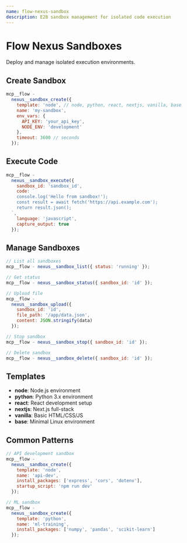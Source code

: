 ```yaml
---
name: flow-nexus-sandbox
description: E2B sandbox management for isolated code execution
---
```


# Flow Nexus Sandboxes

Deploy and manage isolated execution environments.

## Create Sandbox

```javascript
mcp__flow -
  nexus__sandbox_create({
    template: 'node', // node, python, react, nextjs, vanilla, base
    name: 'my-sandbox',
    env_vars: {
      API_KEY: 'your_api_key',
      NODE_ENV: 'development'
    },
    timeout: 3600 // seconds
  });
```

## Execute Code

```javascript
mcp__flow -
  nexus__sandbox_execute({
    sandbox_id: 'sandbox_id',
    code: `
    console.log('Hello from sandbox!');
    const result = await fetch('https://api.example.com');
    return result.json();
  `,
    language: 'javascript',
    capture_output: true
  });
```

## Manage Sandboxes

```javascript
// List all sandboxes
mcp__flow - nexus__sandbox_list({ status: 'running' });

// Get status
mcp__flow - nexus__sandbox_status({ sandbox_id: 'id' });

// Upload file
mcp__flow -
  nexus__sandbox_upload({
    sandbox_id: 'id',
    file_path: '/app/data.json',
    content: JSON.stringify(data)
  });

// Stop sandbox
mcp__flow - nexus__sandbox_stop({ sandbox_id: 'id' });

// Delete sandbox
mcp__flow - nexus__sandbox_delete({ sandbox_id: 'id' });
```

## Templates

- **node**: Node.js environment
- **python**: Python 3.x environment
- **react**: React development setup
- **nextjs**: Next.js full-stack
- **vanilla**: Basic HTML/CSS/JS
- **base**: Minimal Linux environment

## Common Patterns

```javascript
// API development sandbox
mcp__flow -
  nexus__sandbox_create({
    template: 'node',
    name: 'api-dev',
    install_packages: ['express', 'cors', 'dotenv'],
    startup_script: 'npm run dev'
  });

// ML sandbox
mcp__flow -
  nexus__sandbox_create({
    template: 'python',
    name: 'ml-training',
    install_packages: ['numpy', 'pandas', 'scikit-learn']
  });
```
